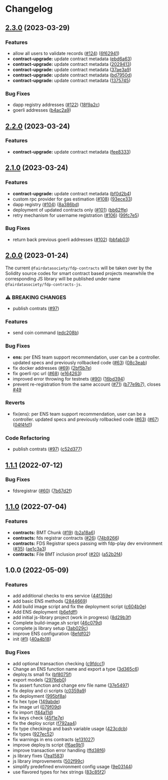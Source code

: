 # Changelog

## [2.3.0](https://github.com/fairDataSociety/fdp-contracts/compare/fdp-contracts-main-v2.2.0...fdp-contracts-main-v2.3.0) (2023-03-29)


### Features

* allow all users to validate records ([#124](https://github.com/fairDataSociety/fdp-contracts/issues/124)) ([6f62941](https://github.com/fairDataSociety/fdp-contracts/commit/6f62941a7efe592c11e9eb67331a056d0289051e))
* **contract-upgrade:** update contract metadata ([ebd6a63](https://github.com/fairDataSociety/fdp-contracts/commit/ebd6a63e31d447d9de93cd69332530f745fcde95))
* **contract-upgrade:** update contract metadata ([2029413](https://github.com/fairDataSociety/fdp-contracts/commit/20294130487d5baf9bca4a66fcf708c0487275a3))
* **contract-upgrade:** update contract metadata ([37ae3a9](https://github.com/fairDataSociety/fdp-contracts/commit/37ae3a964fa72c65f811cbdf86dc848ebd301519))
* **contract-upgrade:** update contract metadata ([bd7950d](https://github.com/fairDataSociety/fdp-contracts/commit/bd7950d0bb2ff606af734101f42291c4299662bd))
* **contract-upgrade:** update contract metadata ([1375745](https://github.com/fairDataSociety/fdp-contracts/commit/1375745d3cc1d648c1014bbcfde66e7490f576fe))


### Bug Fixes

* dapp registry addresses ([#122](https://github.com/fairDataSociety/fdp-contracts/issues/122)) ([18f9a2c](https://github.com/fairDataSociety/fdp-contracts/commit/18f9a2cabbaec5742d12d8ec10acfe25397d39d3))
* goerli addresses ([b4ac2a9](https://github.com/fairDataSociety/fdp-contracts/commit/b4ac2a902b0fa238ad7b370ba5790daaf3c8f432))

## [2.2.0](https://github.com/fairDataSociety/fdp-contracts/compare/fdp-contracts-main-v2.1.0...fdp-contracts-main-v2.2.0) (2023-03-24)


### Features

* **contract-upgrade:** update contract metadata ([fee8333](https://github.com/fairDataSociety/fdp-contracts/commit/fee83338878e5d39d6d88e06ddd0dc17b25a4c6d))

## [2.1.0](https://github.com/fairDataSociety/fdp-contracts/compare/fdp-contracts-main-v2.0.0...fdp-contracts-main-v2.1.0) (2023-03-24)


### Features

* **contract-upgrade:** update contract metadata ([bf0d2b4](https://github.com/fairDataSociety/fdp-contracts/commit/bf0d2b4d71c95116302eac580a72e48d17d587c1))
* custom rpc provider for gas estimation ([#108](https://github.com/fairDataSociety/fdp-contracts/issues/108)) ([93ece33](https://github.com/fairDataSociety/fdp-contracts/commit/93ece33f09d72b9c8a96d747188de8e35aac2608))
* dapp registry ([#104](https://github.com/fairDataSociety/fdp-contracts/issues/104)) ([8a386bd](https://github.com/fairDataSociety/fdp-contracts/commit/8a386bda6c1019ed9d1fac777dc6e40fcc1591cb))
* deployment of updated contracts only ([#101](https://github.com/fairDataSociety/fdp-contracts/issues/101)) ([bb62ffe](https://github.com/fairDataSociety/fdp-contracts/commit/bb62ffe465a94df767cb140eae79b12e8a5b629d))
* retry mechanism for username registration ([#106](https://github.com/fairDataSociety/fdp-contracts/issues/106)) ([99fc7e5](https://github.com/fairDataSociety/fdp-contracts/commit/99fc7e5c0045eac2d6dbd6b704ad7f946723816a))


### Bug Fixes

* return back previous goerli addresses ([#102](https://github.com/fairDataSociety/fdp-contracts/issues/102)) ([bbfab03](https://github.com/fairDataSociety/fdp-contracts/commit/bbfab03ce882297c4bb325a65f7ecceb090cc97d))

## [2.0.0](https://github.com/fairDataSociety/fdp-contracts/compare/fdp-contracts-main-v1.1.1...fdp-contracts-main-v2.0.0) (2023-01-24)

The current `@fairdatasociety/fdp-contracts` will be taken over by the Solidity source codes for smart contract based projects meanwhile the corresponding JS library will be published under name `@fairdatasociety/fdp-contracts-js`.


### ⚠ BREAKING CHANGES

* publish contrats ([#97](https://github.com/fairDataSociety/fdp-contracts/issues/97))

### Features

* send coin command ([edc208b](https://github.com/fairDataSociety/fdp-contracts/commit/edc208ba8f863176e164cd18bbd0388b73a70cf6))


### Bug Fixes

* **ens:** per ENS team support recommendation, user can be a controller. updated specs and previously rollbacked code ([#63](https://github.com/fairDataSociety/fdp-contracts/issues/63)) ([08c3eab](https://github.com/fairDataSociety/fdp-contracts/commit/08c3eab91c446f9365325d12644b9583b2646a76))
* fix docker addresses ([#69](https://github.com/fairDataSociety/fdp-contracts/issues/69)) ([2bf5b7e](https://github.com/fairDataSociety/fdp-contracts/commit/2bf5b7e8969bf3505c96518e13f6f78dc0f5fc4f))
* fix goerli rpc url ([#68](https://github.com/fairDataSociety/fdp-contracts/issues/68)) ([e164263](https://github.com/fairDataSociety/fdp-contracts/commit/e164263c3876c4d5d7ba2672bc9a8125958087c4))
* improved error throwing for testnets ([#90](https://github.com/fairDataSociety/fdp-contracts/issues/90)) ([16bd394](https://github.com/fairDataSociety/fdp-contracts/commit/16bd39429d5d30065cf2c5f99e7296a72c109a01))
* prevent re-registration from the same account ([#71](https://github.com/fairDataSociety/fdp-contracts/issues/71)) ([b77e9b7](https://github.com/fairDataSociety/fdp-contracts/commit/b77e9b7053303ecb5d229ffe76cfebc7af4a423e)), closes [#49](https://github.com/fairDataSociety/fdp-contracts/issues/49)


### Reverts

* fix(ens): per ENS team support recommendation, user can be a controller. updated specs and previously rollbacked code ([#63](https://github.com/fairDataSociety/fdp-contracts/issues/63)) ([#67](https://github.com/fairDataSociety/fdp-contracts/issues/67)) ([04f4fd1](https://github.com/fairDataSociety/fdp-contracts/commit/04f4fd1a8fc479778bb7761dafc15a98ad13953e))


### Code Refactoring

* publish contrats ([#97](https://github.com/fairDataSociety/fdp-contracts/issues/97)) ([c52d377](https://github.com/fairDataSociety/fdp-contracts/commit/c52d3772861f4ddce25d6b0794c1761ab052388e))

## [1.1.1](https://github.com/fairDataSociety/fdp-contracts/compare/fdp-contracts-main-v1.1.0...fdp-contracts-main-v1.1.1) (2022-07-12)


### Bug Fixes

* fdsregistrar ([#60](https://github.com/fairDataSociety/fdp-contracts/issues/60)) ([7b67d2f](https://github.com/fairDataSociety/fdp-contracts/commit/7b67d2fd3d5f408e10c1ba6f44c83c242a158c3e))

## [1.1.0](https://github.com/fairDataSociety/fdp-contracts/compare/v1.0.0...v1.1.0) (2022-07-04)


### Features

* **contracts:** BMT Chunk  ([#19](https://github.com/fairDataSociety/fdp-contracts/issues/19)) ([b2a18a6](https://github.com/fairDataSociety/fdp-contracts/commit/b2a18a6a298fc07294f785187dacf3ff8ba590df))
* **contracts:** fds registrar contracts ([#26](https://github.com/fairDataSociety/fdp-contracts/issues/26)) ([74b9266](https://github.com/fairDataSociety/fdp-contracts/commit/74b9266ddede0c37f05719115f037aab33f33827))
* **contracts:** FDS Registrar specs passing with fdp-play dev environment ([#35](https://github.com/fairDataSociety/fdp-contracts/issues/35)) ([ae1c3a3](https://github.com/fairDataSociety/fdp-contracts/commit/ae1c3a3efa52377ee1fb5dbae21ce6ff69108ce5))
* **contracts:** File BMT inclusion proof ([#20](https://github.com/fairDataSociety/fdp-contracts/issues/20)) ([a52b2f4](https://github.com/fairDataSociety/fdp-contracts/commit/a52b2f4819371b17d4bf6f3818076917b1ae0782))

## 1.0.0 (2022-05-09)


### Features

* add additional checks to ens service ([44f359e](https://github.com/fairDataSociety/fdp-contracts/commit/44f359e42d311e8c21432fbf791b81c30184037f))
* add basic ENS methods ([2844669](https://github.com/fairDataSociety/fdp-contracts/commit/2844669ffd8429be1f47f7505542bec63c23cc15))
* Add build image script and fix the deployment script ([c604b0e](https://github.com/fairDataSociety/fdp-contracts/commit/c604b0e9e9adca515cd1d6645c3580e968383214))
* Add ENS deployment ([b6efdff](https://github.com/fairDataSociety/fdp-contracts/commit/b6efdff988bb0d033f57f9dd5a7e024ca0273210))
* add initial js-library project (work in progress) ([8d29b3f](https://github.com/fairDataSociety/fdp-contracts/commit/8d29b3f1b5d6bc067db682374c793eadb6fb12ba))
* Complete build-image.sh script ([46c079d](https://github.com/fairDataSociety/fdp-contracts/commit/46c079d0a278cee40bc9e39f6bf9c79d13caea94))
* complete js library setup ([3ab029c](https://github.com/fairDataSociety/fdp-contracts/commit/3ab029c8663f9d0f879f1a64afd2b9c3acfc70bc))
* improve ENS configuration ([8efdf02](https://github.com/fairDataSociety/fdp-contracts/commit/8efdf02c3c32d3936460fe6de5868c78f6ab3f39))
* init ([#1](https://github.com/fairDataSociety/fdp-contracts/issues/1)) ([40a4b18](https://github.com/fairDataSociety/fdp-contracts/commit/40a4b18e6a6ce6d7a3e1dac0544207745b7a4136))


### Bug Fixes

* add optional transaction checking ([c9fdcc1](https://github.com/fairDataSociety/fdp-contracts/commit/c9fdcc144e3fe08da3b705946cf0d82b454ba34e))
* Change an ENS function name and export a type ([3d365c6](https://github.com/fairDataSociety/fdp-contracts/commit/3d365c634a997c803f78ab08eea6f04b2d46047d))
* deploy.ts small fix ([bf8075f](https://github.com/fairDataSociety/fdp-contracts/commit/bf8075fa8d6be3e40f3c30508cdb6d55ed885966))
* export models ([2976eb0](https://github.com/fairDataSociety/fdp-contracts/commit/2976eb0980cb2c3833cd25fbf98d021062da6209))
* fix assert function and change env file name ([37e5497](https://github.com/fairDataSociety/fdp-contracts/commit/37e5497c6899b5fb352ca5f7d27fffc3968115cd))
* fix deploy and ci scripts ([c0359a9](https://github.com/fairDataSociety/fdp-contracts/commit/c0359a99282ecc5d8dc9f7c0934e5c259c35ce4b))
* fix deployment ([995bf8a](https://github.com/fairDataSociety/fdp-contracts/commit/995bf8a6e1bed3d5e4c40c3778b880413d888531))
* fix hex type ([149abde](https://github.com/fairDataSociety/fdp-contracts/commit/149abdec1987aa5956a3f689a1136c180fdd3a5a))
* fix image url ([079f09d](https://github.com/fairDataSociety/fdp-contracts/commit/079f09df3256c0a0b48a570ff27526e37dfe2067))
* fix import ([f44a11d](https://github.com/fairDataSociety/fdp-contracts/commit/f44a11de2bc7724468c7ac5273b775a4e9a2cb65))
* fix keys check ([45f1e7e](https://github.com/fairDataSociety/fdp-contracts/commit/45f1e7e9120ee33367afdd351c9b4705cfbd030c))
* fix the deploy script ([f792aa4](https://github.com/fairDataSociety/fdp-contracts/commit/f792aa4e94f275e8a1b50b169ae64c7437dc722f))
* fix type checkings and bash variable usage ([423cdcb](https://github.com/fairDataSociety/fdp-contracts/commit/423cdcb6d22b0c6b2c5bf33061398c2211c8e9b3))
* fix types ([927ec52](https://github.com/fairDataSociety/fdp-contracts/commit/927ec527cc5cda381f4b42e9c5863181ecb45b6d))
* fix warnings in ens contracts ([e131027](https://github.com/fairDataSociety/fdp-contracts/commit/e13102744688d7d897b716971be070e76acce083))
* improve deploy.ts script ([f6ae9b1](https://github.com/fairDataSociety/fdp-contracts/commit/f6ae9b14be3fcec0d8f5509d7b71bc5cbefa9cc6))
* improve transaction error handling ([ffd38f6](https://github.com/fairDataSociety/fdp-contracts/commit/ffd38f6285d8b9771049ab2d3d8f3c69f74a1316))
* js library fixes ([7ea1583](https://github.com/fairDataSociety/fdp-contracts/commit/7ea1583f4f4a8a9aac6375a221ca4f6f7536e251))
* js library improvements ([502f99c](https://github.com/fairDataSociety/fdp-contracts/commit/502f99c80508295795e5986fcc1fb0bcf82f0524))
* simplify predefined environment config usage ([9e03144](https://github.com/fairDataSociety/fdp-contracts/commit/9e031441a0ec0c28621d1d657a1909950c7f1e06))
* use flavored types for hex strings ([83c85f2](https://github.com/fairDataSociety/fdp-contracts/commit/83c85f28fcb38c46f68ba54cdd600f4902d69615))
